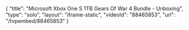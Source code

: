 {
    "title": "Microsoft Xbox One S 1TB Gears Of War 4 Bundle - Unboxing",
    "type": "solo",
    "layout": "iframe-static",
    "videoId": "88465853",
    "url": "\/tvpembed\/88465853"
}